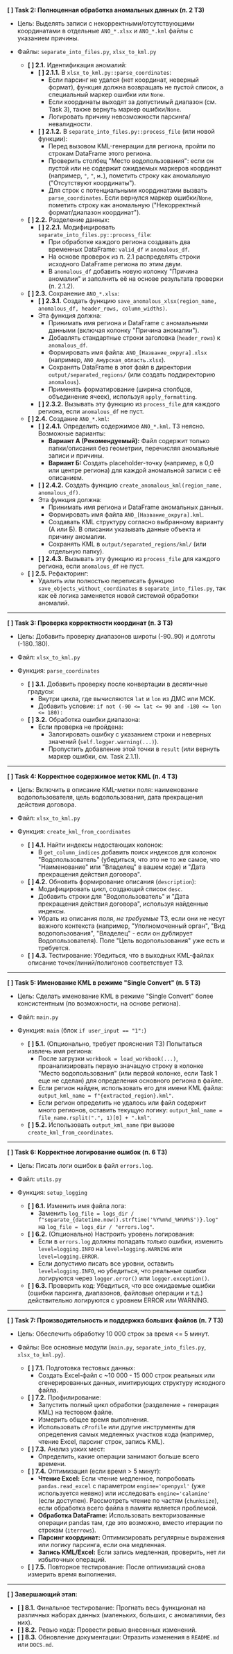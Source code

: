 **[ ] Task 2: Полноценная обработка аномальных данных (п. 2 ТЗ)**

* Цель: Выделять записи с некорректными/отсутствующими координатами в отдельные `ANO_*.xlsx` и `ANO_*.kml` файлы с указанием причины.
* Файлы: `separate_into_files.py`, `xlsx_to_kml.py`

  * **[ ] 2.1.** Идентификация аномалий:
    * **[ ] 2.1.1.** В `xlsx_to_kml.py::parse_coordinates`:
      * Если парсинг не удался (нет координат, неверный формат), функция должна возвращать не пустой список, а специальный маркер ошибки или `None`.
      * Если координаты выходят за допустимый диапазон (см. Task 3), также вернуть маркер ошибки/`None`.
      * Логировать причину невозможности парсинга/невалидности.
    * **[ ] 2.1.2.** В `separate_into_files.py::process_file` (или новой функции):
      * Перед вызовом KML-генерации для региона, пройти по строкам DataFrame этого региона.
      * Проверить столбец "Место водопользования": если он пустой или не содержит ожидаемых маркеров координат (например, `°`, `"`, `м.`), пометить строку как аномальную ("Отсутствуют координаты").
      * Для строк с потенциальными координатами вызвать `parse_coordinates`. Если вернулся маркер ошибки/`None`, пометить строку как аномальную ("Некорректный формат/диапазон координат").
  * **[ ] 2.2.** Разделение данных:
    * **[ ] 2.2.1.** Модифицировать `separate_into_files.py::process_file`:
      * При обработке каждого региона создавать два временных DataFrame: `valid_df` и `anomalous_df`.
      * На основе проверок из п. 2.1 распределять строки исходного DataFrame региона по этим двум.
      * В `anomalous_df` добавить новую колонку "Причина аномалии" и заполнить её на основе результата проверки (п. 2.1.2).
  * **[ ] 2.3.** Сохранение `ANO_*.xlsx`:
    * **[ ] 2.3.1.** Создать функцию `save_anomalous_xlsx(region_name, anomalous_df, header_rows, column_widths)`.
    * Эта функция должна:
      * Принимать имя региона и DataFrame с аномальными данными (включая колонку "Причина аномалии").
      * Добавлять стандартные строки заголовка (`header_rows`) к `anomalous_df`.
      * Формировать имя файла: `ANO_[Название_округа].xlsx` (например, `ANO_Амурская_область.xlsx`).
      * Сохранять DataFrame в этот файл в директории `output/separated_regions/` (или создать поддиректорию `anomalous`).
      * Применять форматирование (ширина столбцов, объединение ячеек), используя `apply_formatting`.
    * **[ ] 2.3.2.** Вызывать эту функцию из `process_file` для каждого региона, если `anomalous_df` не пуст.
  * **[ ] 2.4.** Создание `ANO_*.kml`:
    * **[ ] 2.4.1.** Определить содержимое `ANO_*.kml`. ТЗ неясно. Возможные варианты:
      * **Вариант А (Рекомендуемый):** Файл содержит только папки/описания без геометрии, перечисляя аномальные записи и причины.
      * **Вариант Б:** Создать placeholder-точку (например, в 0,0 или центре региона) для каждой аномальной записи с её описанием.
    * **[ ] 2.4.2.** Создать функцию `create_anomalous_kml(region_name, anomalous_df)`.
    * Эта функция должна:
      * Принимать имя региона и DataFrame аномальных данных.
      * Формировать имя файла `ANO_[Название_округа].kml`.
      * Создавать KML структуру согласно выбранному варианту (А или Б). В описании указывать данные объекта и причину аномалии.
      * Сохранять KML в `output/separated_regions/kml/` (или отдельную папку).
    * **[ ] 2.4.3.** Вызывать эту функцию из `process_file` для каждого региона, если `anomalous_df` не пуст.
  * **[ ] 2.5.** Рефакторинг:
    * Удалить или полностью переписать функцию `save_objects_without_coordinates` в `separate_into_files.py`, так как её логика заменяется новой системой обработки аномалий.

---

**[ ] Task 3: Проверка корректности координат (п. 3 ТЗ)**

* Цель: Добавить проверку диапазонов широты (-90..90) и долготы (-180..180).
* Файл: `xlsx_to_kml.py`
* Функция: `parse_coordinates`

  * **[ ] 3.1.** Добавить проверку после конвертации в десятичные градусы:
    * Внутри цикла, где вычисляются `lat` и `lon` из ДМС или МСК.
    * Добавить условие: `if not (-90 <= lat <= 90 and -180 <= lon <= 180):`
  * **[ ] 3.2.** Обработка ошибки диапазона:
    * Если проверка не пройдена:
      * Залогировать ошибку с указанием строки и неверных значений (`self.logger.warning(...)`).
      * Пропустить добавление этой точки в `result` (или вернуть маркер ошибки, см. Task 2.1.1).

---

**[ ] Task 4: Корректное содержимое меток KML (п. 4 ТЗ)**

* Цель: Включить в описание KML-метки поля: наименование водопользователя, цель водопользования, дата прекращения действия договора.
* Файл: `xlsx_to_kml.py`
* Функция: `create_kml_from_coordinates`

  * **[ ] 4.1.** Найти индексы недостающих колонок:
    * В `get_column_indices` добавить поиск индексов для колонок "Водопользователь" (убедиться, что это не то же самое, что "Наименование" или "Владелец" в вашем коде) и "Дата прекращения действия договора".
  * **[ ] 4.2.** Обновить формирование описания (`description`):
    * Модифицировать цикл, создающий список `desc`.
    * Добавить строки для "Водопользователь" и "Дата прекращения действия договора", используя найденные индексы.
    * Убрать из описания поля, *не требуемые* ТЗ, если они не несут важного контекста (например, "Уполномоченный орган", "Вид водопользования", "Владелец" - если он дублирует Водопользователя). Поле "Цель водопользования" уже есть и требуется.
  * **[ ] 4.3.** Тестирование: Убедиться, что в выходных KML-файлах описание точек/линий/полигонов соответствует ТЗ.

---

**[ ] Task 5: Именование KML в режиме "Single Convert" (п. 5 ТЗ)**

* Цель: Сделать именование KML в режиме "Single Convert" более консистентным (по возможности, на основе региона).
* Файл: `main.py`
* Функция: `main` (блок `if user_input == "1":`)

  * **[ ] 5.1.** (Опционально, требует прояснения ТЗ) Попытаться извлечь имя региона:
    * После загрузки `workbook = load_workbook(...)`, проанализировать первую значащую строку в колонке "Место водопользования" (или первой колонке, если Task 1 еще не сделан) для определения основного региона в файле.
    * Если регион найден, использовать его для имени KML файла: `output_kml_name = f"{extracted_region}.kml"`.
    * Если регион определить не удалось или файл содержит много регионов, оставить текущую логику: `output_kml_name = file_name.rsplit(".", 1)[0] + ".kml"`.
  * **[ ] 5.2.** Использовать `output_kml_name` при вызове `create_kml_from_coordinates`.

---

**[ ] Task 6: Корректное логирование ошибок (п. 6 ТЗ)**

* Цель: Писать логи ошибок в файл `errors.log`.
* Файл: `utils.py`
* Функция: `setup_logging`

  * **[ ] 6.1.** Изменить имя файла лога:
    * Заменить `log_file = logs_dir / f"separate_{datetime.now().strftime('%Y%m%d_%H%M%S')}.log"` на `log_file = logs_dir / "errors.log"`.
  * **[ ] 6.2.** (Опционально) Настроить уровень логирования:
    * Если в `errors.log` должны попадать *только* ошибки, изменить `level=logging.INFO` на `level=logging.WARNING` или `level=logging.ERROR`.
    * Если допустимо писать все уровни, оставить `level=logging.INFO`, но убедиться, что реальные ошибки логируются через `logger.error()` или `logger.exception()`.
  * **[ ] 6.3.** Проверить код: Убедиться, что все ожидаемые ошибки (ошибки парсинга, диапазонов, файловые операции и т.д.) действительно логируются с уровнем ERROR или WARNING.

---

**[ ] Task 7: Производительность и поддержка больших файлов (п. 7 ТЗ)**

* Цель: Обеспечить обработку 10 000 строк за время <= 5 минут.
* Файлы: Все основные модули (`main.py`, `separate_into_files.py`, `xlsx_to_kml.py`).

  * **[ ] 7.1.** Подготовка тестовых данных:
    * Создать Excel-файл с ~10 000 - 15 000 строк реальных или сгенерированных данных, имитирующих структуру исходного файла.
  * **[ ] 7.2.** Профилирование:
    * Запустить полный цикл обработки (разделение + генерация KML) на тестовом файле.
    * Измерить общее время выполнения.
    * Использовать `cProfile` или другие инструменты для определения самых медленных участков кода (например, чтение Excel, парсинг строк, запись KML).
  * **[ ] 7.3.** Анализ узких мест:
    * Определить, какие операции занимают больше всего времени.
  * **[ ] 7.4.** Оптимизация (если время > 5 минут):
    * **Чтение Excel:** Если чтение медленное, попробовать `pandas.read_excel` с параметром `engine='openpyxl'` (уже используется неявно) или исследовать `engine='calamine'` (если доступен). Рассмотреть чтение по частям (`chunksize`), если обработка всего файла в памяти является проблемой.
    * **Обработка DataFrame:** Использовать векторизованные операции pandas там, где это возможно, вместо итерации по строкам (`iterrows`).
    * **Парсинг координат:** Оптимизировать регулярные выражения или логику парсинга, если она медленная.
    * **Запись KML/Excel:** Если запись медленная, проверить, нет ли избыточных операций.
  * **[ ] 7.5.** Повторное тестирование: После оптимизаций снова измерить время выполнения.

---

**[ ] Завершающий этап:**

* **[ ] 8.1.** Финальное тестирование: Прогнать весь функционал на различных наборах данных (маленьких, больших, с аномалиями, без них).
* **[ ] 8.2.** Ревью кода: Провести ревью внесенных изменений.
* **[ ] 8.3.** Обновление документации: Отразить изменения в `README.md` или `DOCS.md`.
